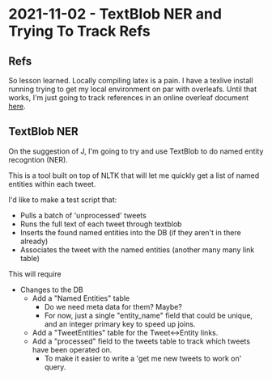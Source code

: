 # 2021-11-02 - TextBlob NER and Trying To Track Refs

## Refs
So lesson learned. Locally compiling latex is a pain. I have a texlive install running trying to get my local environment on par with overleafs. Until that works, I'm just going to track references in an online overleaf document [here](https://www.overleaf.com/project/61817965cef7f2375fda1842).

## TextBlob NER
On the suggestion of J, I'm going to try and use TextBlob to do named entity recogntion (NER). 

This is a tool built on top of NLTK that will let me quickly get a list of named entities within each tweet. 

I'd like to make a test script that:
* Pulls a batch of 'unprocessed' tweets
* Runs the full text of each tweet through textblob
* Inserts the found named entities into the DB (if they aren't in there already)
* Associates the tweet with the named entities (another many many link table)

This will require
* Changes to the DB
	- Add a "Named Entities" table
		+ Do we need meta data for them? Maybe?
		+ For now, just a single "entity_name" field that could be unique, and an integer primary key to speed up joins. 
	- Add a "TweetEntities" table for the Tweet<->Entity links.
	- Add a "processed" field to the tweets table to track which tweets have been operated on.
		+ To make it easier to write a 'get me new tweets to work on' query. 
		

